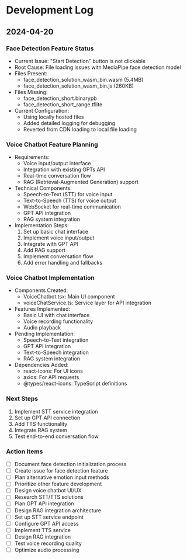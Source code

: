 # Development Log

## 2024-04-20

### Face Detection Feature Status
- Current Issue: "Start Detection" button is not clickable
- Root Cause: File loading issues with MediaPipe face detection model
- Files Present:
  - face_detection_solution_wasm_bin.wasm (5.4MB)
  - face_detection_solution_wasm_bin.js (260KB)
- Files Missing:
  - face_detection_short.binarypb
  - face_detection_short_range.tflite
- Current Configuration:
  - Using locally hosted files
  - Added detailed logging for debugging
  - Reverted from CDN loading to local file loading

### Voice Chatbot Feature Planning
- Requirements:
  - Voice input/output interface
  - Integration with existing GPTs API
  - Real-time conversation flow
  - RAG (Retrieval-Augmented Generation) support
- Technical Components:
  - Speech-to-Text (STT) for voice input
  - Text-to-Speech (TTS) for voice output
  - WebSocket for real-time communication
  - GPT API integration
  - RAG system integration
- Implementation Steps:
  1. Set up basic chat interface
  2. Implement voice input/output
  3. Integrate with GPT API
  4. Add RAG support
  5. Implement conversation flow
  6. Add error handling and fallbacks

### Voice Chatbot Implementation
- Components Created:
  - VoiceChatbot.tsx: Main UI component
  - voiceChatService.ts: Service layer for API integration
- Features Implemented:
  - Basic UI with chat interface
  - Voice recording functionality
  - Audio playback
- Pending Implementation:
  - Speech-to-Text integration
  - GPT API integration
  - Text-to-Speech integration
  - RAG system integration
- Dependencies Added:
  - react-icons: For UI icons
  - axios: For API requests
  - @types/react-icons: TypeScript definitions

### Next Steps
1. Implement STT service integration
2. Set up GPT API connection
3. Add TTS functionality
4. Integrate RAG system
5. Test end-to-end conversation flow

### Action Items
- [ ] Document face detection initialization process
- [ ] Create issue for face detection feature
- [ ] Plan alternative emotion input methods
- [ ] Prioritize other feature development
- [ ] Design voice chatbot UI/UX
- [ ] Research STT/TTS solutions
- [ ] Plan GPT API integration
- [ ] Design RAG integration architecture
- [ ] Set up STT service endpoint
- [ ] Configure GPT API access
- [ ] Implement TTS service
- [ ] Design RAG integration
- [ ] Test voice recording quality
- [ ] Optimize audio processing 